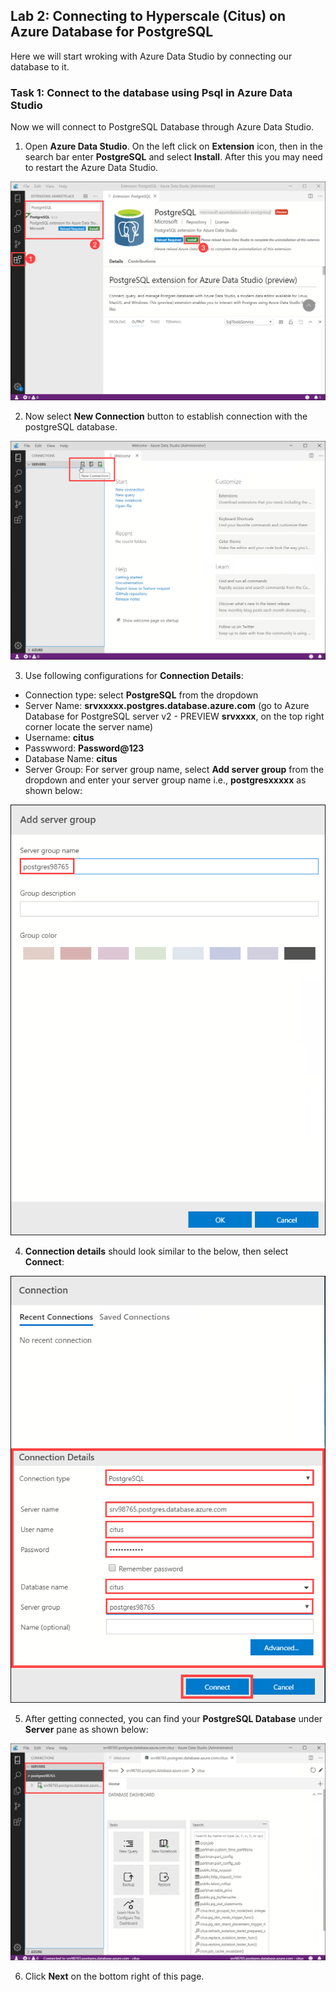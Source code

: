 ## Lab 2: Connecting to Hyperscale (Citus) on Azure Database for PostgreSQL

Here we will start wroking with Azure Data Studio by connecting our database to it.

### Task 1: Connect to the database using Psql in Azure Data Studio

Now we will connect to PostgreSQL Database through Azure Data Studio.

1. Open **Azure Data Studio**. On the left click on **Extension** icon, then in the search bar enter **PostgreSQL** and select **Install**. After this you may need to restart the Azure Data Studio.

![](images/postext.png)


2. Now select **New Connection** button to establish connection with the postgreSQL database.


![](images/azdatastudio.png)


3.  Use following configurations for **Connection Details**:
* Connection type: select **PostgreSQL** from the dropdown
* Server Name: **srvxxxxx.postgres.database.azure.com** (go to Azure Database for PostgreSQL server v2 - PREVIEW **srvxxxx**, on the       top right corner locate the server name)
* Username: **citus**
* Passwword: **Password@123**
* Database Name: **citus**
* Server Group: For server group name, select **Add server group** from the dropdown and enter your server group name i.e., **postgresxxxxx** as shown below:


![](images/newconnection2.png)


4. **Connection details** should look similar to the below, then select **Connect**:


![](images/newconnection1.png)


5. After getting connected, you can find your **PostgreSQL Database** under **Server** pane as shown below:

![](images/newconnection3.png)

6. Click **Next** on the bottom right of this page.
